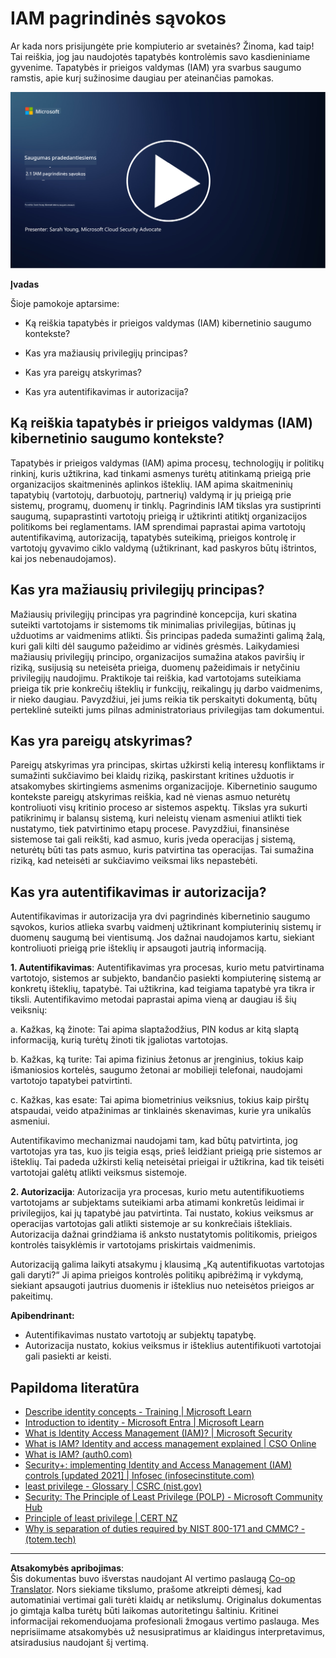 <!--
CO_OP_TRANSLATOR_METADATA:
{
  "original_hash": "2e3864e3d579f0dbb4ac2ec8c5f82acf",
  "translation_date": "2025-09-03T16:55:30+00:00",
  "source_file": "2.1 IAM key concepts.md",
  "language_code": "lt"
}
-->
# IAM pagrindinės sąvokos

Ar kada nors prisijungėte prie kompiuterio ar svetainės? Žinoma, kad taip! Tai reiškia, jog jau naudojotės tapatybės kontrolėmis savo kasdieniniame gyvenime. Tapatybės ir prieigos valdymas (IAM) yra svarbus saugumo ramstis, apie kurį sužinosime daugiau per ateinančias pamokas.

[![Žiūrėti vaizdo įrašą](../../translated_images/2-1_placeholder.00302da3e773051f1319ab8d93ff0f19d3e80a27d4f939e647839f280ac9c0fb.lt.png)](https://learn-video.azurefd.net/vod/player?id=3d2a9cb5-e25a-4b25-9e5a-b3fee2360f24)

**Įvadas**

Šioje pamokoje aptarsime:

- Ką reiškia tapatybės ir prieigos valdymas (IAM) kibernetinio saugumo kontekste?

- Kas yra mažiausių privilegijų principas?

- Kas yra pareigų atskyrimas?

- Kas yra autentifikavimas ir autorizacija?

## Ką reiškia tapatybės ir prieigos valdymas (IAM) kibernetinio saugumo kontekste?

Tapatybės ir prieigos valdymas (IAM) apima procesų, technologijų ir politikų rinkinį, kuris užtikrina, kad tinkami asmenys turėtų atitinkamą prieigą prie organizacijos skaitmeninės aplinkos išteklių. IAM apima skaitmeninių tapatybių (vartotojų, darbuotojų, partnerių) valdymą ir jų prieigą prie sistemų, programų, duomenų ir tinklų. Pagrindinis IAM tikslas yra sustiprinti saugumą, supaprastinti vartotojų prieigą ir užtikrinti atitiktį organizacijos politikoms bei reglamentams. IAM sprendimai paprastai apima vartotojų autentifikavimą, autorizaciją, tapatybės suteikimą, prieigos kontrolę ir vartotojų gyvavimo ciklo valdymą (užtikrinant, kad paskyros būtų ištrintos, kai jos nebenaudojamos).

## Kas yra mažiausių privilegijų principas?

Mažiausių privilegijų principas yra pagrindinė koncepcija, kuri skatina suteikti vartotojams ir sistemoms tik minimalias privilegijas, būtinas jų užduotims ar vaidmenims atlikti. Šis principas padeda sumažinti galimą žalą, kuri gali kilti dėl saugumo pažeidimo ar vidinės grėsmės. Laikydamiesi mažiausių privilegijų principo, organizacijos sumažina atakos paviršių ir riziką, susijusią su neteisėta prieiga, duomenų pažeidimais ir netyčiniu privilegijų naudojimu. Praktikoje tai reiškia, kad vartotojams suteikiama prieiga tik prie konkrečių išteklių ir funkcijų, reikalingų jų darbo vaidmenims, ir nieko daugiau. Pavyzdžiui, jei jums reikia tik perskaityti dokumentą, būtų perteklinė suteikti jums pilnas administratoriaus privilegijas tam dokumentui.

## Kas yra pareigų atskyrimas?

Pareigų atskyrimas yra principas, skirtas užkirsti kelią interesų konfliktams ir sumažinti sukčiavimo bei klaidų riziką, paskirstant kritines užduotis ir atsakomybes skirtingiems asmenims organizacijoje. Kibernetinio saugumo kontekste pareigų atskyrimas reiškia, kad nė vienas asmuo neturėtų kontroliuoti visų kritinio proceso ar sistemos aspektų. Tikslas yra sukurti patikrinimų ir balansų sistemą, kuri neleistų vienam asmeniui atlikti tiek nustatymo, tiek patvirtinimo etapų procese. Pavyzdžiui, finansinėse sistemose tai gali reikšti, kad asmuo, kuris įveda operacijas į sistemą, neturėtų būti tas pats asmuo, kuris patvirtina tas operacijas. Tai sumažina riziką, kad neteisėti ar sukčiavimo veiksmai liks nepastebėti.

## Kas yra autentifikavimas ir autorizacija?

Autentifikavimas ir autorizacija yra dvi pagrindinės kibernetinio saugumo sąvokos, kurios atlieka svarbų vaidmenį užtikrinant kompiuterinių sistemų ir duomenų saugumą bei vientisumą. Jos dažnai naudojamos kartu, siekiant kontroliuoti prieigą prie išteklių ir apsaugoti jautrią informaciją.

**1. Autentifikavimas**: Autentifikavimas yra procesas, kurio metu patvirtinama vartotojo, sistemos ar subjekto, bandančio pasiekti kompiuterinę sistemą ar konkretų išteklių, tapatybė. Tai užtikrina, kad teigiama tapatybė yra tikra ir tiksli. Autentifikavimo metodai paprastai apima vieną ar daugiau iš šių veiksnių:

   a. Kažkas, ką žinote: Tai apima slaptažodžius, PIN kodus ar kitą slaptą informaciją, kurią turėtų žinoti tik įgaliotas vartotojas.

   b. Kažkas, ką turite: Tai apima fizinius žetonus ar įrenginius, tokius kaip išmaniosios kortelės, saugumo žetonai ar mobilieji telefonai, naudojami vartotojo tapatybei patvirtinti.

   c. Kažkas, kas esate: Tai apima biometrinius veiksnius, tokius kaip pirštų atspaudai, veido atpažinimas ar tinklainės skenavimas, kurie yra unikalūs asmeniui.

Autentifikavimo mechanizmai naudojami tam, kad būtų patvirtinta, jog vartotojas yra tas, kuo jis teigia esąs, prieš leidžiant prieigą prie sistemos ar išteklių. Tai padeda užkirsti kelią neteisėtai prieigai ir užtikrina, kad tik teisėti vartotojai galėtų atlikti veiksmus sistemoje.

**2. Autorizacija**: Autorizacija yra procesas, kurio metu autentifikuotiems vartotojams ar subjektams suteikiami arba atimami konkretūs leidimai ir privilegijos, kai jų tapatybė jau patvirtinta. Tai nustato, kokius veiksmus ar operacijas vartotojas gali atlikti sistemoje ar su konkrečiais ištekliais. Autorizacija dažnai grindžiama iš anksto nustatytomis politikomis, prieigos kontrolės taisyklėmis ir vartotojams priskirtais vaidmenimis.

Autorizaciją galima laikyti atsakymu į klausimą „Ką autentifikuotas vartotojas gali daryti?“ Ji apima prieigos kontrolės politikų apibrėžimą ir vykdymą, siekiant apsaugoti jautrius duomenis ir išteklius nuo neteisėtos prieigos ar pakeitimų.

**Apibendrinant:**

- Autentifikavimas nustato vartotojų ar subjektų tapatybę.
- Autorizacija nustato, kokius veiksmus ir išteklius autentifikuoti vartotojai gali pasiekti ar keisti.

## Papildoma literatūra

- [Describe identity concepts - Training | Microsoft Learn](https://learn.microsoft.com/training/modules/describe-identity-principles-concepts/?WT.mc_id=academic-96948-sayoung)
- [Introduction to identity - Microsoft Entra | Microsoft Learn](https://learn.microsoft.com/azure/active-directory/fundamentals/identity-fundamental-concepts?WT.mc_id=academic-96948-sayoung)
- [What is Identity Access Management (IAM)? | Microsoft Security](https://www.microsoft.com/security/business/security-101/what-is-identity-access-management-iam?WT.mc_id=academic-96948-sayoung)
- [What is IAM? Identity and access management explained | CSO Online](https://www.csoonline.com/article/518296/what-is-iam-identity-and-access-management-explained.html)
- [What is IAM? (auth0.com)](https://auth0.com/blog/what-is-iam/)
- [Security+: implementing Identity and Access Management (IAM) controls [updated 2021] | Infosec (infosecinstitute.com)](https://resources.infosecinstitute.com/certifications/securityplus/security-implementing-identity-and-access-management-iam-controls/)
- [least privilege - Glossary | CSRC (nist.gov)](https://csrc.nist.gov/glossary/term/least_privilege)
- [Security: The Principle of Least Privilege (POLP) - Microsoft Community Hub](https://techcommunity.microsoft.com/t5/azure-sql-blog/security-the-principle-of-least-privilege-polp/ba-p/2067390?WT.mc_id=academic-96948-sayoung)
- [Principle of least privilege | CERT NZ](https://www.cert.govt.nz/it-specialists/critical-controls/principle-of-least-privilege/)
- [Why is separation of duties required by NIST 800-171 and CMMC? - (totem.tech)](https://www.totem.tech/cmmc-separation-of-duties/)

---

**Atsakomybės apribojimas**:  
Šis dokumentas buvo išverstas naudojant AI vertimo paslaugą [Co-op Translator](https://github.com/Azure/co-op-translator). Nors siekiame tikslumo, prašome atkreipti dėmesį, kad automatiniai vertimai gali turėti klaidų ar netikslumų. Originalus dokumentas jo gimtąja kalba turėtų būti laikomas autoritetingu šaltiniu. Kritinei informacijai rekomenduojama profesionali žmogaus vertimo paslauga. Mes neprisiimame atsakomybės už nesusipratimus ar klaidingus interpretavimus, atsiradusius naudojant šį vertimą.